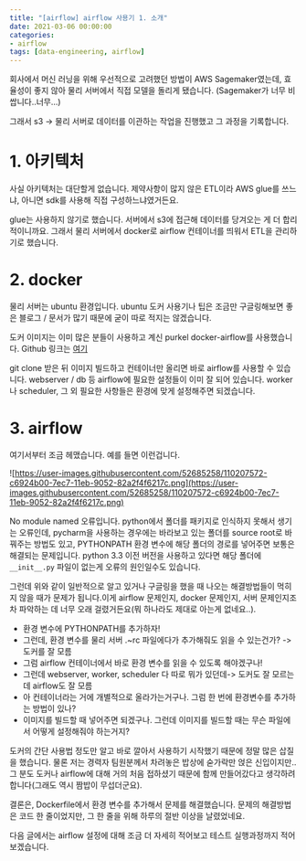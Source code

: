 ```yaml
---
title: "[airflow] airflow 사용기 1. 소개"
date: 2021-03-06 00:00:00
categories:
- airflow
tags: [data-engineering, airflow]
---
```




회사에서 머신 러닝을 위해 우선적으로 고려했던 방법이 AWS Sagemaker였는데, 효율성이 좋지 않아 물리 서버에서 직접 모델을 돌리게 됐습니다. (Sagemaker가 너무 비쌉니다..너무...)

그래서 s3 -> 물리 서버로 데이터를 이관하는 작업을 진행했고 그 과정을 기록합니다.

# **1. 아키텍처**

사실 아키텍처는 대단할게 없습니다. 제약사항이 많지 않은 ETL이라 AWS glue를 쓰느냐, 아니면 sdk를 사용해 직접 구성하느냐였거든요.

glue는 사용하지 않기로 했습니다. 서버에서 s3에 접근해 데이터를 당겨오는 게 더 합리적이니까요. 그래서 물리 서버에서 docker로 airflow 컨테이너를 띄워서 ETL을 관리하기로 했습니다.

# **2. docker**

물리 서버는 ubuntu 환경입니다. ubuntu 도커 사용기나 팁은 조금만 구글링해보면 좋은 블로그 / 문서가 많기 때문에 굳이 따로 적지는 않겠습니다.

도커 이미지는 이미 많은 분들이 사용하고 계신 purkel docker-airflow를 사용했습니다. Github 링크는 [여기](https://github.com/puckel/docker-airflow)

git clone 받은 뒤 이미지 빌드하고 컨테이너만 올리면 바로 airflow를 사용할 수 있습니다. webserver / db 등 airflow에 필요한 설정들이 이미 잘 되어 있습니다. worker나 scheduler, 그 외 필요한 사항들은 환경에 맞게 설정해주면 되겠습니다.

# **3. airflow**

여기서부터 조금 헤맸습니다. 예를 들면 이런겁니다.

![https://user-images.githubusercontent.com/52685258/110207572-c6924b00-7ec7-11eb-9052-82a2f4f6217c.png](https://user-images.githubusercontent.com/52685258/110207572-c6924b00-7ec7-11eb-9052-82a2f4f6217c.png)

No module named 오류입니다. python에서 폴더를 패키지로 인식하지 못해서 생기는 오류인데, pycharm을 사용하는 경우에는 바라보고 있는 폴더를 source root로 바꿔주는 방법도 있고, PYTHONPATH 환경 변수에 해당 폴더의 경로를 넣어주면 보통은 해결되는 문제입니다. python 3.3 이전 버전을 사용하고 있다면 해당 폴더에 `__init__.py` 파일이 없는게 오류의 원인일수도 있습니다.

그런데 위와 같이 일반적으로 알고 있거나 구글링을 했을 때 나오는 해결방법들이 먹히지 않을 때가 문제가 됩니다.이게 airflow 문제인지, docker 문제인지, 서버 문제인지조차 파악하는 데 너무 오래 걸렸거든요(뭐 하나라도 제대로 아는게 없네요..).

- 환경 변수에 PYTHONPATH를 추가하자!
- 그런데, 환경 변수를 물리 서버 .~rc 파일에다가 추가해줘도 읽을 수 있는건가? -> 도커를 잘 모름
- 그럼 airflow 컨테이너에서 바로 환경 변수를 읽을 수 있도록 해야겠구나!
- 그런데 webserver, worker, scheduler 다 따로 뭐가 있던데-> 도커도 잘 모르는데 airflow도 잘 모름
- 아 컨테이너라는 거에 개별적으로 올라가는거구나. 그럼 한 번에 환경변수를 추가하는 방법이 있나?
- 이미지를 빌드할 때 넣어주면 되겠구나. 그런데 이미지를 빌드할 때는 무슨 파일에서 어떻게 설정해줘야 하는거지?

도커의 간단 사용법 정도만 알고 바로 깔아서 사용하기 시작했기 때문에 정말 많은 삽질을 했습니다. 물론 저는 경력자 팀원분께서 차려놓은 밥상에 숟가락만 얹은 신입이지만.. 그 분도 도커나 airflow에 대해 거의 처음 접하셨기 때문에 함께 만들어갔다고 생각하려 합니다(그래도 역시 짬밥이 무섭더군요).

결론은, Dockerfile에서 환경 변수를 추가해서 문제를 해결했습니다. 문제의 해결방법은 코드 한 줄이었지만, 그 한 줄을 위해 하루의 절반 이상을 날렸었네요.

다음 글에서는 airflow 설정에 대해 조금 더 자세히 적어보고 테스트 실행과정까지 적어보겠습니다.